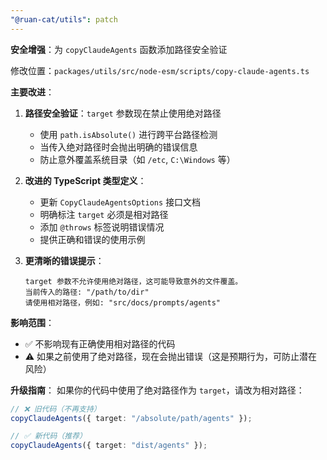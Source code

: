```yaml
---
"@ruan-cat/utils": patch
---
```


**安全增强**：为 `copyClaudeAgents` 函数添加路径安全验证

修改位置：`packages/utils/src/node-esm/scripts/copy-claude-agents.ts`

**主要改进**：

1. **路径安全验证**：`target` 参数现在禁止使用绝对路径
   - 使用 `path.isAbsolute()` 进行跨平台路径检测
   - 当传入绝对路径时会抛出明确的错误信息
   - 防止意外覆盖系统目录（如 `/etc`, `C:\Windows` 等）

2. **改进的 TypeScript 类型定义**：
   - 更新 `CopyClaudeAgentsOptions` 接口文档
   - 明确标注 `target` 必须是相对路径
   - 添加 `@throws` 标签说明错误情况
   - 提供正确和错误的使用示例

3. **更清晰的错误提示**：
   ```plain
   target 参数不允许使用绝对路径，这可能导致意外的文件覆盖。
   当前传入的路径: "/path/to/dir"
   请使用相对路径，例如: "src/docs/prompts/agents"
   ```

**影响范围**：

- ✅ 不影响现有正确使用相对路径的代码
- ⚠️ 如果之前使用了绝对路径，现在会抛出错误（这是预期行为，可防止潜在风险）

**升级指南**：
如果你的代码中使用了绝对路径作为 `target`，请改为相对路径：

```typescript
// ❌ 旧代码（不再支持）
copyClaudeAgents({ target: "/absolute/path/agents" });

// ✅ 新代码（推荐）
copyClaudeAgents({ target: "dist/agents" });
```
